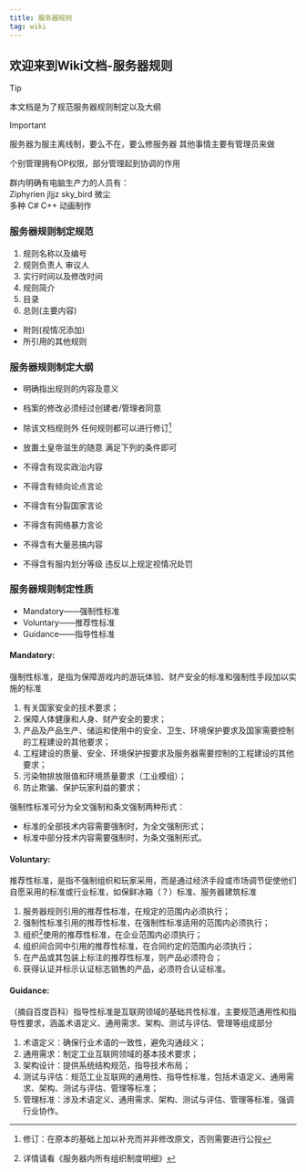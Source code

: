 ```yaml
---
title: 服务器规则
tag: wiki
---
```


## **欢迎来到Wiki文档-服务器规则**

> [!tip]
> 本文档是为了规范服务器规则制定以及大纲

> [!important]
> 服务器为服主离线制，要么不在，要么修服务器
> 其他事情主要有管理员来做

个别管理拥有OP权限，部分管理起到协调的作用

群内明确有电脑生产力的人员有：  
Ziphyrien jljjz sky_bird 微尘  
多种 C# C++ 动画制作

### 服务器规则制定规范

1. 规则名称以及编号
2. 规则负责人 审议人
3. 实行时间以及修改时间
4. 规则简介
5. 目录
6. 总则(主要内容)
- 附则(视情况添加)
- 所引用的其他规则

### 服务器规则制定大纲

- 明确指出规则的内容及意义
- 档案的修改必须经过创建者/管理者同意
- 除该文档规则外 任何规则都可以进行修订[^first]
- 放置土皇帝滋生的随意 满足下列的条件即可

- 不得含有现实政治内容
- 不得含有倾向论点言论
- 不得含有分裂国家言论
- 不得含有网络暴力言论
- 不得含有大量恶搞内容
- 不得含有服内划分等级
违反以上规定视情况处罚

### 服务器规则制定性质

- Mandatory——强制性标准
- Voluntary——推荐性标准
- Guidance——指导性标准

#### Mandatory:  
强制性标准，是指为保障游戏内的游玩体验、财产安全的标准和强制性手段加以实施的标准  
1. 有关国家安全的技术要求；
2. 保障人体健康和人身、财产安全的要求；
3. 产品及产品生产、储运和使用中的安全、卫生、环境保护要求及国家需要控制的工程建设的其他要求；
4. 工程建设的质量、安全、环境保护按要求及服务器需要控制的工程建设的其他要求；
5. 污染物排放限值和环境质量要求（工业模组）；
6. 防止欺骗、保护玩家利益的要求；

强制性标准可分为全文强制和条文强制两种形式：
- 标准的全部技术内容需要强制时，为全文强制形式；
- 标准中部分技术内容需要强制时，为条文强制形式。


#### Voluntary:  
推荐性标准，是指不强制组织和玩家采用，而是通过经济手段或市场调节促使他们自愿采用的标准或行业标准，如保鲜冰箱（？）标准、服务器建筑标准  
1. 服务器规则引用的推荐性标准，在规定的范围内必须执行；
2. 强制性标准引用的推荐性标准，在强制性标准适用的范围内必须执行；
3. 组织[^second]使用的推荐性标准，在企业范围内必须执行；
4. 组织间合同中引用的推荐性标准，在合同约定的范围内必须执行；
5. 在产品或其包装上标注的推荐性标准，则产品必须符合；
6. 获得认证并标示认证标志销售的产品，必须符合认证标准。


#### Guidance:  
（摘自百度百科）指导性标准是互联网领域的基础共性标准，主要规范通用性和指导性要求，涵盖术语定义、通用需求、架构、测试与评估、管理等组成部分  
1. 术语定义：确保行业术语的一致性，避免沟通歧义；
2. 通用需求：制定工业互联网领域的基本技术要求；
3. 架构设计：提供系统结构规范，指导技术布局；
4. 测试与评估：规范工业互联网的通用性、指导性标准，包括术语定义、通用需求、架构、测试与评估、管理等标准；
5. 管理标准：涉及术语定义、通用需求、架构、测试与评估、管理等标准，强调行业协作。

[^first]: 修订：在原本的基础上加以补充而并非修改原文，否则需要进行公投
[^second]: 详情请看《服务器内所有组织制度明细》